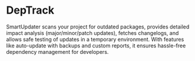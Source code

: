 # DepTrack
SmartUpdater scans your project for outdated packages, provides detailed impact analysis (major/minor/patch updates), fetches changelogs, and allows safe testing of updates in a temporary environment. With features like auto-update with backups and custom reports, it ensures hassle-free dependency management for developers.
